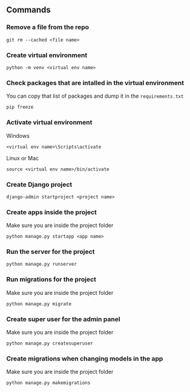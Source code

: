 ## Commands

### Remove a file from the repo
```
git rm --cached <file name>
```

### Create virtual environment
```
python -m venv <virtual env name>
```

### Check packages that are intalled in the virtual environment

You can copy that list of packages and dump it in the `requirements.txt`
```
pip freeze
```

### Activate virtual environment
Windows
```
<virtual env name>\Scripts\activate
```

Linux or Mac
```
source <virtual env name>/bin/activate
```

### Create Django project
```
django-admin startproject <project name>
```

### Create apps inside the project
Make sure you are inside the project folder

```
python manage.py startapp <app name>
```

### Run the server for the project
```
python manage.py runserver
```

### Run migrations for the project
Make sure you are inside the project folder

```
python manage.py migrate
```

### Create super user for the admin panel
Make sure you are inside the project folder

```
python manage.py createsuperuser
```

### Create migrations when changing models in the app
Make sure you are inside the project folder

```
python manage.py makemigrations
```
